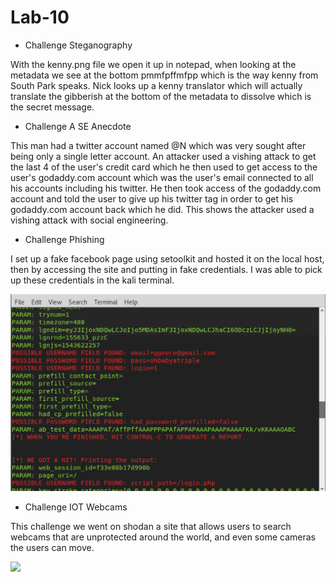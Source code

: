 # Lab-10

* Challenge Steganography

With the kenny.png file we open it up in notepad, when looking at the metadata we see at the bottom pmmfpffmfpp which is the way kenny from South Park speaks. Nick looks up a kenny translator which will actually translate the gibberish at the bottom of the metadata to dissolve which is the secret message.

* Challenge A SE Anecdote

This man had a twitter account named @N which was very sought after being only a single letter account. An attacker used a vishing attack to get the last 4 of the user's credit card which he then used to get access to the user's godaddy.com account which was the user's email connected to all his accounts including his twitter. He then took access of the godaddy.com account and told the user to give up his twitter tag in order to get his godaddy.com account back which he did. This shows the attacker used a vishing attack with social engineering.

* Challenge Phishing

I set up a fake facebook page using setoolkit and hosted it on the local host, then by accessing the site and putting in fake credentials. I was able to pick up these credentials in the kali terminal.

![](https://github.com/FreeMichael/Lab-10/blob/master/Screen%20Shot%202018-11-30%20at%204.00.01%20PM.png)

* Challenge IOT Webcams

This challenge we went on shodan a site that allows users to search webcams that are unprotected around the world, and even some cameras the users can move.

![](https://github.com/FreeMichael/Lab-10/blob/master/Screen%20Shot%202018-11-30%20at%203.35.15%20PM.png)
